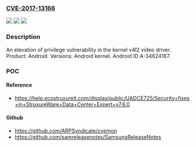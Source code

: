 ### [CVE-2017-13166](https://cve.mitre.org/cgi-bin/cvename.cgi?name=CVE-2017-13166)
![](https://img.shields.io/static/v1?label=Product&message=Android&color=blue)
![](https://img.shields.io/static/v1?label=Version&message=n%2Fa&color=blue)
![](https://img.shields.io/static/v1?label=Vulnerability&message=Elevation%20of%20privilege&color=brighgreen)

### Description

An elevation of privilege vulnerability in the kernel v4l2 video driver. Product: Android. Versions: Android kernel. Android ID A-34624167.

### POC

#### Reference
- https://help.ecostruxureit.com/display/public/UADCE725/Security+fixes+in+StruxureWare+Data+Center+Expert+v7.6.0

#### Github
- https://github.com/ARPSyndicate/cvemon
- https://github.com/samreleasenotes/SamsungReleaseNotes

